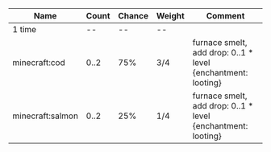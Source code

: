| Name             | Count | Chance | Weight | Comment                                                      |
| ---------------- | ----- | ------ | ------ | ------------------------------------------------------------ |
| 1 time           |    -- |     -- |     -- |                                                              |
| minecraft:cod    |  0..2 |    75% |    3/4 | furnace smelt, add drop: 0..1 * level {enchantment: looting} |
| minecraft:salmon |  0..2 |    25% |    1/4 | furnace smelt, add drop: 0..1 * level {enchantment: looting} |
